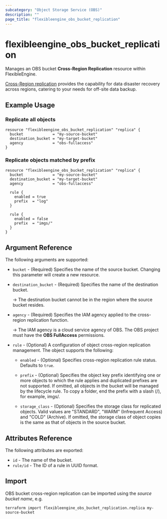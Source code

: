 ```yaml
---
subcategory: "Object Storage Service (OBS)"
description: ""
page_title: "flexibleengine_obs_bucket_replication"
---
```


# flexibleengine_obs_bucket_replication

Manages an OBS bucket **Cross-Region Replication** resource within FlexibleEngine.

[Cross-Region replication](https://docs.prod-cloud-ocb.orange-business.com/usermanual/obs/obs_03_0002.html)
provides the capability for data disaster recovery across regions, catering to your needs for off-site data backup.

## Example Usage

### Replicate all objects

```hcl
resource "flexibleengine_obs_bucket_replication" "replica" {
  bucket             = "my-source-bucket"
  destination_bucket = "my-target-bucket"
  agency             = "obs-fullaccess"
}
```

### Replicate objects matched by prefix

```hcl
resource "flexibleengine_obs_bucket_replication" "replica" {
  bucket             = "my-source-bucket"
  destination_bucket = "my-target-bucket"
  agency             = "obs-fullaccess"

  rule {
    enabled = true
    prefix  = "log"
  }

  rule {
    enabled = false
    prefix  = "imgs/"
  }
}
```

## Argument Reference

The following arguments are supported:

* `bucket` - (Required) Specifies the name of the source bucket. Changing this parameter will create a new resource.

* `destination_bucket` - (Required) Specifies the name of the destination bucket.

  -> The destination bucket cannot be in the region where the source bucket resides.

* `agency` - (Required) Specifies the IAM agency applied to the cross-region replication function.

  -> The IAM agency is a cloud service agency of OBS. The OBS project must have the **OBS FullAccess** permissions.

* `rule` - (Optional) A configuration of object cross-region replication management. The object supports the following:

  + `enabled` - (Optional) Specifies cross-region replication rule status. Defaults to `true`.

  + `prefix` - (Optional) Specifies the object key prefix identifying one or more objects to which the rule applies and
    duplicated prefixes are not supported. If omitted, all objects in the bucket will be managed by the lifecycle rule.
    To copy a folder, end the prefix with a slash (/), for example, imgs/.

  + `storage_class` - (Optional) Specifies the storage class for replicated objects. Valid values are "STANDARD",
    "WARM" (Infrequent Access) and "COLD" (Archive).
    If omitted, the storage class of object copies is the same as that of objects in the source bucket.

## Attributes Reference

The following attributes are exported:

* `id` - The name of the bucket.
* `rule/id` - The ID of a rule in UUID format.

## Import

OBS bucket cross-region replication can be imported using the *source bucket name*, e.g.

```shell
terraform import flexibleengine_obs_bucket_replication.replica my-source-bucket
```
